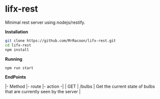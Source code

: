 lifx-rest
=========

Minimal rest server using nodejs/restify.


**Installation**

```bash
git clone https://github.com/MrRacoon/lifx-rest.git
cd lifx-rest
npm install
```

**Running**

`npm run start`



**EndPoints**


|- Method |- route |- action -|
| GET     | /bulbs | Get the current state of bulbs that are currently seen by the server |


